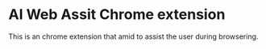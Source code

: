 # AI Web Assit Chrome extension 
This is an chrome extension that amid to assist the user during browsering.